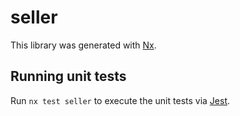# seller

This library was generated with [Nx](https://nx.dev).

## Running unit tests

Run `nx test seller` to execute the unit tests via [Jest](https://jestjs.io).
